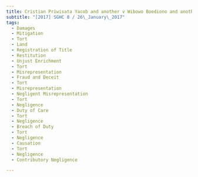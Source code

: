 ```yaml
---
title: Cristian Priwisata Yacob and another v Wibowo Boediono and another and another suit 
subtitle: "[2017] SGHC 8 / 26\_January\_2017"
tags:
  - Damages
  - Mitigation
  - Tort
  - Land
  - Registration of Title
  - Restitution
  - Unjust Enrichment
  - Tort
  - Misrepresentation
  - Fraud and Deceit
  - Tort
  - Misrepresentation
  - Negligent Misrepresentation
  - Tort
  - Negligence
  - Duty of Care
  - Tort
  - Negligence
  - Breach of Duty
  - Tort
  - Negligence
  - Causation
  - Tort
  - Negligence
  - Contributory Negligence

---
```


